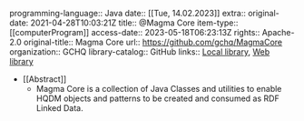 programming-language:: Java
date:: [[Tue, 14.02.2023]]
extra:: original-date: 2021-04-28T10:03:21Z
title:: @Magma Core
item-type:: [[computerProgram]]
access-date:: 2023-05-18T06:23:13Z
rights:: Apache-2.0
original-title:: Magma Core
url:: https://github.com/gchq/MagmaCore
organization:: GCHQ
library-catalog:: GitHub
links:: [Local library](zotero://select/library/items/REI768MU), [Web library](https://www.zotero.org/users/6520516/items/REI768MU)

- [[Abstract]]
	- Magma Core is a collection of Java Classes and utilities to enable HQDM objects and patterns to be created and consumed as RDF Linked Data.